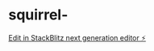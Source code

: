 # squirrel-

[Edit in StackBlitz next generation editor ⚡️](https://stackblitz.com/~/github.com/MrSqurrel12345/squirrel-)